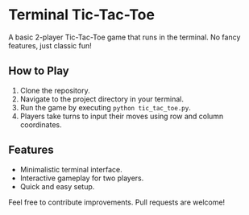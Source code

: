 # Terminal Tic-Tac-Toe

A basic 2-player Tic-Tac-Toe game that runs in the terminal. No fancy features, just classic fun!

## How to Play

1. Clone the repository.
2. Navigate to the project directory in your terminal.
3. Run the game by executing `python tic_tac_toe.py`.
4. Players take turns to input their moves using row and column coordinates.

## Features

- Minimalistic terminal interface.
- Interactive gameplay for two players.
- Quick and easy setup.

Feel free to contribute improvements. Pull requests are welcome!
